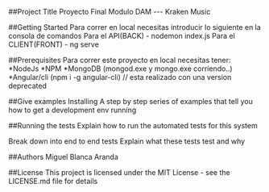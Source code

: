 ##Project Title
Proyecto Final Modulo DAM --- Kraken Music

##Getting Started
Para correr en local necesitas introducir lo siguiente en la consola de comandos
Para el API(BACK) - nodemon index.js
Para el CLIENT(FRONT) - ng serve

##Prerequisites
Para correr este proyecto en local necesitas tener:
  *NodeJs
  *NPM
  *MongoDB (mongod.exe y mongo.exe corriendo..)
  *Angular/cli (npm i -g angular-cli) // esta realizado con una version deprecated 

##Give examples
Installing
A step by step series of examples that tell you how to get a development env running

##Running the tests
Explain how to run the automated tests for this system

Break down into end to end tests
Explain what these tests test and why

##Authors
Miguel Blanca Aranda

##License
This project is licensed under the MIT License - see the LICENSE.md file for details
